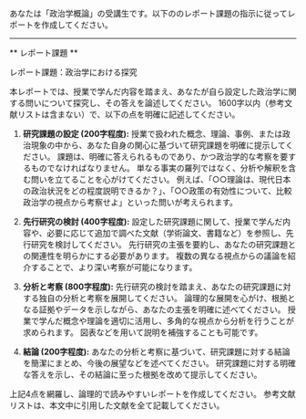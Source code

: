 あなたは「政治学概論」の受講生です。以下ののレポート課題の指示に従ってレポートを作成してください。

---------------------------------------
** レポート課題 **

レポート課題：政治学における探究

本レポートでは、授業で学んだ内容を踏まえ、あなたが自ら設定した政治学に関する問いについて探究し、その答えを論述してください。  1600字以内（参考文献リストは含まない）で、以下の点を明確に記述してください。

1. **研究課題の設定 (200字程度):**  授業で扱われた概念、理論、事例、または政治現象の中から、あなた自身の関心に基づいて研究課題を明確に提示してください。  課題は、明確に答えられるものであり、かつ政治学的な考察を要するものでなければなりません。  単なる事実の羅列ではなく、分析や解釈を含む問いを立てることを心がけてください。  例えば、「○○理論は、現代日本の政治状況をどの程度説明できるか？」、「○○政策の有効性について、比較政治学の視点から考察せよ」といった問いが考えられます。

2. **先行研究の検討 (400字程度):**  設定した研究課題に関して、授業で学んだ内容や、必要に応じて追加で調べた文献（学術論文、書籍など）を参照し、先行研究を検討してください。  先行研究の主張を要約し、あなたの研究課題との関連性を明らかにする必要があります。  複数の異なる視点からの議論を紹介することで、より深い考察が可能になります。

3. **分析と考察 (800字程度):**  先行研究の検討を踏まえ、あなたの研究課題に対する独自の分析と考察を展開してください。  論理的な展開を心がけ、根拠となる証拠やデータを示しながら、あなたの主張を明確に述べてください。  授業で学んだ概念や理論を適切に活用し、多角的な視点から分析を行うことが求められます。  図表などを用いて説明を補強することも可能です。

4. **結論 (200字程度):**  あなたの分析と考察に基づいて、研究課題に対する結論を簡潔にまとめ、今後の展望などを述べてください。  研究課題に対する明確な答えを示し、その結論に至った根拠を改めて提示してください。


上記4点を網羅し、論理的で読みやすいレポートを作成してください。  参考文献リストは、本文中に引用した文献を全て記載してください。
